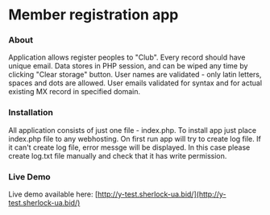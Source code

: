 # Member registration app
### About
Application allows register peoples to "Club". 
Every record should have unique email.
Data stores in PHP session, and can be wiped any time by clicking "Clear storage" button.
User names are validated - only latin letters, spaces and dots are allowed.
User emails validated for syntax and for actual existing MX record in specified domain.
### Installation
All application consists of just one file - index.php.
To install app just place index.php file to any webhosting.
On first run app will try to create log file. If it can't create log file,
error messge will be displayed. In this case please create log.txt file manually
and check that it has write permission.
### Live Demo
Live demo available here: [http://y-test.sherlock-ua.bid/](http://y-test.sherlock-ua.bid/)